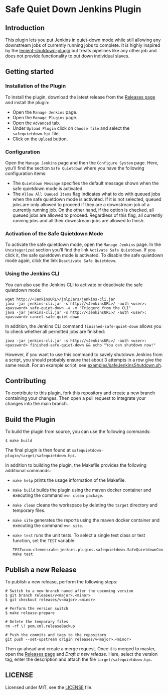 # Safe Quiet Down Jenkins Plugin

## Introduction

This plugin lets you put Jenkins in quiet-down mode while still allowing any
downstream jobs of currently running jobs to complete. It is highly inspired
by the [lenient-shutdown-plugin] but treats pipelines like any other job and
does not provide functionality to put down individual slaves.


## Getting started

### Installation of the Plugin

To install the plugin, download the latest release from the
[Releases page] and install the plugin:

  - Open the `Manage Jenkins` page.
  - Open the `Manage Plugins` page.
  - Open the `Advanced` tab.
  - Under `Upload Plugin` click on `Choose file` and select the `safequietdown.hpi`
    file.
  - Click on the `Upload` button.


### Configuration

Open the `Manage Jenkins` page and then the `Configure System` page. Here, you'll
find the section `Safe Quietdown` where you have the following configuration items:

  - The `Quietdown Message` specifies the default message shown when the safe
    quietdown mode is activated.
  - The `Allow All Queued Items` flag indicates what to do with queued jobs when
    the safe quietdown mode is activated. If it is not selected, queued jobs are
    only allowed to proceed if they are a downstream job of a currently running
    job. On the other hand, if the option is checked, all queued jobs are allowed
    to proceed.
    Regardless of this flag, all currently running jobs and all their downstream
    jobs are allowed to finish.


### Activation of the Safe Quietdown Mode

To activate the safe quietdown mode, open the `Manage Jenkins` page. In the
`Uncategorized` section you'll find the link `Activate Safe Quietdown`. If
you click it, the safe quietdown mode is activated. To disable the
safe quietdown mode again, click the link `Deactivate Safe Quietdown`.


### Using the Jenkins CLI

You can also use the Jenkins CLI to activate or deactivate the safe quietdown
mode:

    wget http://<JenkinsURL>/jnlpJars/jenkins-cli.jar
    java -jar jenkins-cli.jar -s http://<JenkinsURL>/ -auth <user>:<password> safe-quiet-down -a -m "Triggerd from the CLI"
    java -jar jenkins-cli.jar -s http://<JenkinsURL>/ -auth <user>:<password> cancel-safe-quiet-down

In addition, the Jenkins CLI command `finished-safe-quiet-down` allows you
to check whether all permitted jobs are finished:

    java -jar jenkins-cli.jar -s http://<JenkinsURL>/ -auth <user>:<password> finished-safe-quiet-down && echo "You can shutdown now!"

However, if you want to use this command to savely shutdown Jenkins from a
script, you should probably ensure that about 3 attempts in a row give the
same result. For an example script, see [examples/safeJenkinsShutdown.sh].


## Contributing

To contribute to this plugin, fork this repository and create a new branch
containing your changes. Then open a pull request to integrate your changes
into the main branch.


## Build the Plugin

To build the plugin from source, you can use the following commands:

    $ make build

The final plugin is then found at `safequietdown-plugin/target/safequietdown.hpi`.

In addition to building the plugin, the Makefile provides the following additional
commands:

  - `make help` prints the usage information of the Makefile.
  - `make build` builds the plugin using the maven docker container and executing
    the command `mvn clean package`.
  - `make clean` cleans the workspace by deleting the `target` directory and
    temporary files.
  - `make site` generates the reports using the maven docker container and
    executing the command `mvn site`.
  - `make test` runs the unit tests. To select a single test class or test function,
    set the `TEST` variable:

        TEST=com.clemensrabe.jenkins.plugins.safequietdown.SafeQuietdownConfigurationTest#testAllowAllQueuedItemsSetting make test


## Publish a new Release

To publish a new release, perform the following steps:

    # Switch to a new branch named after the upcoming version
    $ git branch releases/v<major>.<minor>
    $ git checkout releases/v<major>.<minor>

    # Perform the version switch
    $ make release-prepare

    # Delete the temporary files
    rm -rf \? pom.xml.releaseBackup

    # Push the commits and tags to the repository
    git push --set-upstream origin releases/v<major>.<minor>

Then go ahead and create a merge request. Once it is merged to master, open
the [Releases page] and _Draft a new release_. Here, select the version tag,
enter the description and attach the file `target/safequietdown.hpi`.


## LICENSE

Licensed under MIT, see the [LICENSE] file.


[lenient-shutdown-plugin]: https://github.com/jenkinsci/lenient-shutdown-plugin
[Releases page]: https://github.com/seeraven/safequietdown-plugin/releases
[examples/safeJenkinsShutdown.sh]: examples/safeJenkinsShutdown.sh
[LICENSE]: LICENSE.md